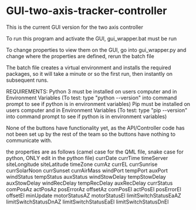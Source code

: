 # GUI-two-axis-tracker-controller

This is the current GUI version for the two axis controller

To run this program and activate the GUI, gui_wrapper.bat must be run

To change properties to view them on the GUI, go into gui_wrapper.py and change where the properties are defined, rerun the batch file

The batch file creates a virtual environment and installs the required packages, so it will take a minute or so the first run, then instantly on subsequent runs.

REQUIREMENTS:
Python 3 must be installed on users computer and in Environment Variables
  (To test: type "python --version" into command prompt to see if python is in environment variables)
Pip must be installed on users computer and in Environment Variables
  (To test: type "pip --version" into command prompt to see if python is in environment variables)


None of the buttons have functionality yet, as the API/Controller code has not been set up by the rest of the team so the buttons have nothing to communicate with.

the properties are as follows (camel case for the QML file, snake case for python, ONLY edit in the python file)
currDate
currTime
timeServer
siteLongitude
siteLatitude
timeZone
currAz
currEL
currSunrise
currSolarNoon
currSunset
currAirMass
windPort
tempPort
auxPort
windStatus
tempStatus
auxStatus
windStowDelay
tempStowDelay
auxStowDelay
windRecDelay
tempRecDelay
auxRecDelay
currStatus
comPosAz
actPosAz
posErrorAz
offsetAz
comPosEl
actPosEl
posErrorEl
offsetEl
minUpdate
motorStatusAZ
motorStatusEl
limitSwitchStatusEaAZ
limitSwitchStatusDnAZ
limitSwitchStatusEaEl
limitSwitchStatusDnEl
